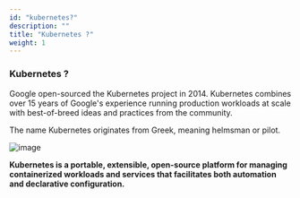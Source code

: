 ```yaml
---
id: "kubernetes?"
description: ""
title: "Kubernetes ?"
weight: 1
---
```


### Kubernetes ?

Google open-sourced the Kubernetes project in 2014. Kubernetes combines over 15 years of Google's experience running production workloads at scale with best-of-breed ideas and practices from the community.

The name Kubernetes originates from Greek, meaning helmsman or pilot.

![image](kubernetes3.png)

**Kubernetes is a portable, extensible, open-source platform for managing containerized workloads and services that facilitates both automation and declarative configuration.**